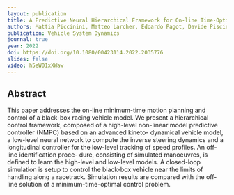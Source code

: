 ```yaml
---
layout: publication
title: A Predictive Neural Hierarchical Framework for On-line Time-Optimal Motion Planning and Control of Black-Box Vehicle Models
authors: Mattia Piccinini, Matteo Larcher, Edoardo Pagot, Davide Piscini, Leone Pasquato, Francesco Biral
publication: Vehicle System Dynamics
journal: true
year: 2022
doi: https://doi.org/10.1080/00423114.2022.2035776
slides: false
video: h5eW01xXWaw
---
```


## Abstract

This paper addresses the on-line minimum-time motion planning and control of a black-box racing vehicle model. We present a hierarchical control framework, composed of a high-level non-linear model predictive controller (NMPC) based on an advanced kineto- dynamical vehicle model, a low-level neural network to compute the inverse steering dynamics and a longitudinal controller for the low-level tracking of speed profiles. An off-line identification proce- dure, consisting of simulated manoeuvres, is defined to learn the high-level and low-level models. A closed-loop simulation is setup to control the black-box vehicle near the limits of handling along a racetrack. Simulation results are compared with the off-line solution of a minimum-time-optimal control problem.
